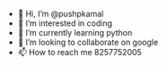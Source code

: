 - 👋 Hi, I’m @pushpkamal
- 👀 I’m interested in coding 
- 🌱 I’m currently learning python
- 💞️ I’m looking to collaborate on google
- 📫 How to reach me 8257752005

<!---
pushpkamal/pushpkamal is a ✨ special ✨ repository because its `README.md` (this file) appears on your GitHub profile.
You can click the Preview link to take a look at your changes.
--->
